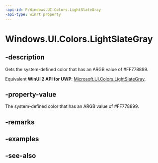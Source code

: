 ```yaml
---
-api-id: P:Windows.UI.Colors.LightSlateGray
-api-type: winrt property
---
```


<!-- Property syntax
public Windows.UI.Color LightSlateGray { get; }
-->

# Windows.UI.Colors.LightSlateGray

## -description

Gets the system-defined color that has an ARGB value of #FF778899.

Equivalent **WinUI 2 API for UWP**: [Microsoft.UI.Colors.LightSlateGray](/windows/winui/api/microsoft.ui.colors.lightslategray).

## -property-value

The system-defined color that has an ARGB value of #FF778899.

## -remarks

## -examples

## -see-also
